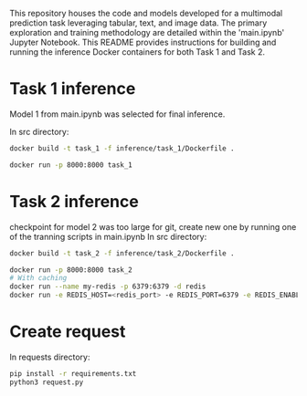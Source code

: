 This repository houses the code and models developed for a multimodal prediction task leveraging tabular, text, and image data. The primary exploration and training methodology are detailed within the 'main.ipynb' Jupyter Notebook. This README provides instructions for building and running the inference Docker containers for both Task 1 and Task 2.


# Task 1 inference
Model 1 from main.ipynb was selected for final inference.

In src directory:
```bash
docker build -t task_1 -f inference/task_1/Dockerfile .
```
```bash
docker run -p 8000:8000 task_1
```

# Task 2 inference
checkpoint for model 2 was too large for git, create new one by running one of the tranning scripts in main.ipynb
In src directory:
```bash
docker build -t task_2 -f inference/task_2/Dockerfile .
```
```bash
docker run -p 8000:8000 task_2
# With caching
docker run --name my-redis -p 6379:6379 -d redis
docker run -e REDIS_HOST=<redis_port> -e REDIS_PORT=6379 -e REDIS_ENABLED=true -p 8000:8000 task_2
```

# Create request
In requests directory:
```bash
pip install -r requirements.txt
python3 request.py
```
